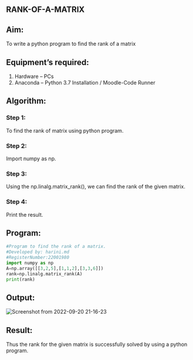 ## RANK-OF-A-MATRIX
## Aim:
To write a python program to find the rank of a matrix
## Equipment’s required:
1. 	Hardware – PCs
2. 	Anaconda – Python 3.7 Installation / Moodle-Code Runner
## Algorithm:
### Step 1: 
To find the rank of matrix using python program.
### Step 2:
Import numpy as np.
### Step 3: 
Using the np.linalg.matrix_rank(), we can find the rank of the given matrix.
### Step 4: 
Print the result.
## Program:
```python
#Program to find the rank of a matrix.
#Developed by: harini.md
#RegisterNumber:22001980
import numpy as np
A=np.array([[3,2,5],[1,1,2],[3,3,6]])
rank=np.linalg.matrix_rank(A)
print(rank)
```
## Output:
![Screenshot from 2022-09-20 21-16-23](https://user-images.githubusercontent.com/113497680/191304420-979639a5-9e9f-4c66-91d6-002ac8f1d2b8.png)


## Result:
Thus the rank for the given matrix is successfully solved by  using a python program.
